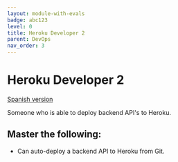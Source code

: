 ```yaml
---
layout: module-with-evals
badge: abc123
level: 0
title: Heroku Developer 2
parent: DevOps
nav_order: 3
---
```

# Heroku Developer 2

[Spanish version](heroku2-es.md)

Someone who is able to deploy backend API's to Heroku.

## Master the following:

- Can auto-deploy a backend API to Heroku from Git.
